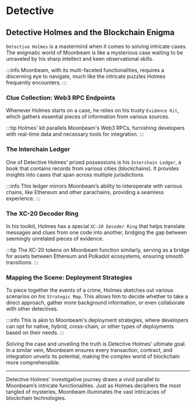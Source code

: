 # Detective

## **Detective Holmes and the Blockchain Enigma**

`Detective Holmes` is a mastermind when it comes to solving intricate cases. The enigmatic world of Moonbeam is like a mysterious case waiting to be unraveled by his sharp intellect and keen observational skills.

:::info
Moonbeam, with its multi-faceted functionalities, requires a discerning eye to navigate, much like the intricate puzzles Holmes frequently encounters.
:::

### **Clue Collection: Web3 RPC Endpoints**

Whenever Holmes starts on a case, he relies on his trusty `Evidence Kit`, which gathers essential pieces of information from various sources. 

:::tip
Holmes' kit parallels Moonbeam's Web3 RPCs, furnishing developers with real-time data and necessary tools for integration.
:::

### **The Interchain Ledger**

One of Detective Holmes' prized possessions is his `Interchain Ledger`, a book that contains records from various cities (blockchains). It provides insights into cases that span across multiple jurisdictions.

:::info
This ledger mirrors Moonbeam’s ability to interoperate with various chains, like Ethereum and other parachains, providing a seamless experience.
:::

### **The XC-20 Decoder Ring**

In his toolkit, Holmes has a special `XC-20 Decoder Ring` that helps translate messages and clues from one code into another, bridging the gap between seemingly unrelated pieces of evidence.

:::tip
The XC-20 tokens on Moonbeam function similarly, serving as a bridge for assets between Ethereum and Polkadot ecosystems, ensuring smooth transitions.
:::

### **Mapping the Scene: Deployment Strategies**

To piece together the events of a crime, Holmes sketches out various scenarios on his `Strategic Map`. This allows him to decide whether to take a direct approach, gather more background information, or even collaborate with other detectives.

:::info
This is akin to Moonbeam's deployment strategies, where developers can opt for native, hybrid, cross-chain, or other types of deployments based on their needs.
:::

Solving the case and unveiling the truth is Detective Holmes' ultimate goal. In a similar vein, Moonbeam ensures every transaction, contract, and integration unveils its potential, making the complex world of blockchain more comprehensible.

---

Detective Holmes' investigative journey draws a vivid parallel to Moonbeam’s intricate functionalities. Just as Holmes deciphers the most tangled of mysteries, Moonbeam illuminates the vast intricacies of blockchain technologies.